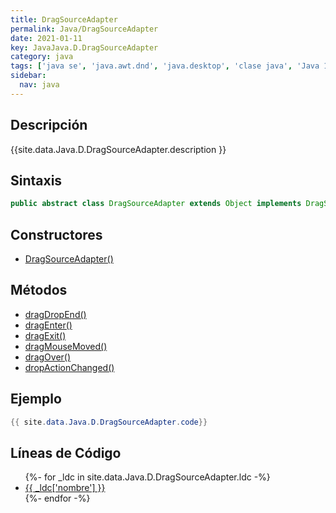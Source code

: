 ```yaml
---
title: DragSourceAdapter
permalink: Java/DragSourceAdapter
date: 2021-01-11
key: JavaJava.D.DragSourceAdapter
category: java
tags: ['java se', 'java.awt.dnd', 'java.desktop', 'clase java', 'Java 1.4']
sidebar: 
  nav: java
---
```


## Descripción
{{site.data.Java.D.DragSourceAdapter.description }}

## Sintaxis
~~~java
public abstract class DragSourceAdapter extends Object implements DragSourceListener, DragSourceMotionListener
~~~

## Constructores
* [DragSourceAdapter()](/Java/DragSourceAdapter/DragSourceAdapter/)

## Métodos
* [dragDropEnd()](/Java/DragSourceAdapter/dragDropEnd)
* [dragEnter()](/Java/DragSourceAdapter/dragEnter)
* [dragExit()](/Java/DragSourceAdapter/dragExit)
* [dragMouseMoved()](/Java/DragSourceAdapter/dragMouseMoved)
* [dragOver()](/Java/DragSourceAdapter/dragOver)
* [dropActionChanged()](/Java/DragSourceAdapter/dropActionChanged)

## Ejemplo
~~~java
{{ site.data.Java.D.DragSourceAdapter.code}}
~~~

## Líneas de Código
<ul>
{%- for _ldc in site.data.Java.D.DragSourceAdapter.ldc -%}
   <li>
       <a href="{{_ldc['url'] }}">{{ _ldc['nombre'] }}</a>
   </li>
{%- endfor -%}
</ul>
